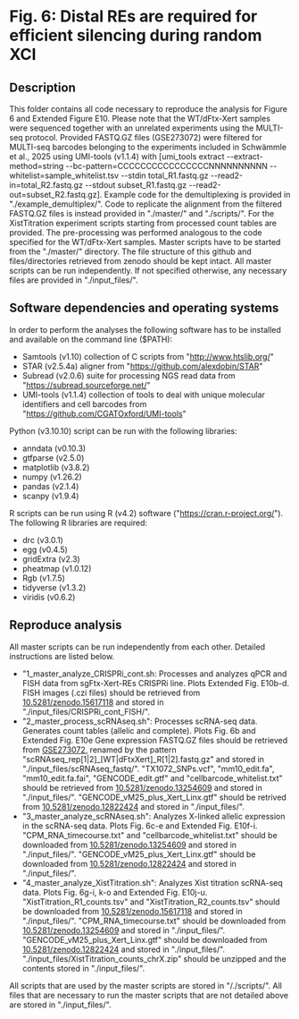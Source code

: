 # Fig. 6: Distal REs are required for efficient silencing during random XCI

## Description
This folder contains all code necessary to reproduce the analysis for Figure 6 and Extended Figure E10. Please note that the WT/dFtx-Xert samples were sequenced together with an unrelated experiments using the MULTI-seq protocol. Provided FASTQ.GZ files (GSE273072) were filtered for MULTI-seq barcodes belonging to the experiments included in Schwämmle et al., 2025 using UMI-tools (v1.1.4) with [umi_tools extract --extract-method=string --bc-pattern=CCCCCCCCCCCCCCCCNNNNNNNNNN --whitelist=sample_whitelist.tsv --stdin total_R1.fastq.gz --read2-in=total_R2.fastq.gz --stdout subset_R1.fastq.gz --read2-out=subset_R2.fastq.gz]. Example code for the demultiplexing is provided in "./example_demultiplex/". Code to replicate the alignment from the filtered FASTQ.GZ files is instead provided in "./master/" and "./scripts/". For the XistTitration experiment scripts starting from processed count tables are provided. The pre-processing was performed analogous to the code specified for the WT/dFtx-Xert samples.  Master scripts have to be started from the "./master/" directory. The file structure of this github and files/directories retrieved from zenodo should be kept intact. All master scripts can be run independently. If not specified otherwise, any necessary files are provided in "./input_files/".


## Software dependencies and operating systems
In order to perform the analyses the following software has to be installed and available on the command line ($PATH):
- Samtools (v1.10) collection of C scripts from "http://www.htslib.org/"
- STAR (v2.5.4a) aligner from "https://github.com/alexdobin/STAR"
- Subread (v2.0.6) suite for processing NGS read data from "https://subread.sourceforge.net/"
- UMI-tools (v1.1.4) collection of tools to deal with unique molecular identifiers and cell barcodes from "https://github.com/CGATOxford/UMI-tools"

Python (v3.10.10) script can be run with the following libraries:
- anndata (v0.10.3)
- gtfparse (v2.5.0)
- matplotlib (v3.8.2)
- numpy (v1.26.2)
- pandas (v2.1.4)
- scanpy (v1.9.4)


R scripts can be run using R (v4.2) software ("https://cran.r-project.org/"). The following R libraries are required:
- drc (v3.0.1)
- egg (v0.4.5)
- gridExtra (v2.3)
- pheatmap (v1.0.12)
- Rgb (v1.7.5)
- tidyverse (v1.3.2)
- viridis (v0.6.2)


## Reproduce analysis
All master scripts can be run independently from each other. Detailed instructions are listed below.

- "1_master_analyze_CRISPRi_cont.sh: Processes and analyzes qPCR and FISH data from sgFtx-Xert-REs CRISPRi line. Plots Extended Fig. E10b-d. FISH images (.czi files) should be retrieved from [10.5281/zenodo.15617118](https://zenodo.org/records/15617118) and stored in "./input_files/CRISPRi_cont_FISH/".
- "2_master_process_scRNAseq.sh": Processes scRNA-seq data. Generates count tables (allelic and complete). Plots Fig. 6b and Extended Fig. E10e Gene expression FASTQ.GZ files should be retrieved from [GSE273072](https://www.ncbi.nlm.nih.gov/geo/query/acc.cgi?acc=GSE273072), renamed by the pattern "scRNAseq_rep[1|2]_[WT|dFtxXert]_R[1|2].fastq.gz" and stored in "./input_files/scRNAseq_fastq/". "TX1072_SNPs.vcf", "mm10_edit.fa", "mm10_edit.fa.fai", "GENCODE_edit.gtf" and "cellbarcode_whitelist.txt" should be retrieved from [10.5281/zenodo.13254609](https://zenodo.org/records/13254609) and stored in "./input_files/". "GENCODE_vM25_plus_Xert_Linx.gtf" should be retrived from [10.5281/zenodo.12822424](https://zenodo.org/records/12822424) and stored in "./input_files/".
- "3_master_analyze_scRNAseq.sh": Analyzes X-linked allelic expression in the scRNA-seq data. Plots Fig. 6c-e and Extended Fig. E10f-i. "CPM_RNA_timecourse.txt" and "cellbarcode_whitelist.txt" should be downloaded from [10.5281/zenodo.13254609](https://zenodo.org/records/13254609) and stored in "./input_files/". "GENCODE_vM25_plus_Xert_Linx.gtf" should be downloaded from [10.5281/zenodo.12822424](https://zenodo.org/records/12822424) and stored in "./input_files/".
- "4_master_analyze_XistTitration.sh": Analyzes Xist titration scRNA-seq data. Plots Fig. 6g-i, k-o and Extended Fig. E10j-u. "XistTitration_R1_counts.tsv" and "XistTitration_R2_counts.tsv" should be downloaded from [10.5281/zenodo.15617118](https://zenodo.org/records/15617118) and stored in "./input_files/". "CPM_RNA_timecourse.txt" should be downloaded from [10.5281/zenodo.13254609](https://zenodo.org/records/13254609) and stored in "./input_files/". "GENCODE_vM25_plus_Xert_Linx.gtf" should be downloaded from [10.5281/zenodo.12822424](https://zenodo.org/records/12822424) and stored in "./input_files/". "./input_files/XistTitration_counts_chrX.zip" should be unzipped and the contents stored in "./input_files/".



All scripts that are used by the master scripts are stored in "/./scripts/". All files that are necessary to run the master scripts that are not detailed above are stored in "./input_files/".
